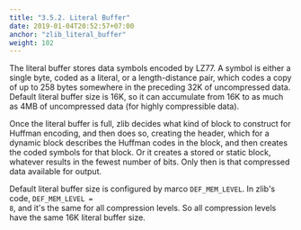 ```yaml
---
title: "3.5.2. Literal Buffer"
date: 2019-01-04T20:52:57+07:00
anchor: "zlib_literal_buffer"
weight: 102
---
```


The <bold>literal buffer</bold> stores data symbols encoded by LZ77. A symbol is either a single byte, coded as a literal, or a length-distance pair, which codes a copy of up to 258 bytes somewhere in the preceding 32K of uncompressed data. Default literal buffer size is 16K, so it can accumulate from 16K to as much as 4MB of uncompressed data (for highly compressible data). 

Once the <bold>literal buffer is full</bold>, zlib decides what kind of block to construct for Huffman encoding, and then does so, creating the header, which for a dynamic block describes the Huffman codes in the block, and then creates the coded symbols for that block. Or it creates a stored or static block, whatever results in the fewest number of bits. Only then is that compressed data available for output.

Default literal buffer size is configured by marco <code>DEF_MEM_LEVEL</code>. In zlib's code, <code>DEF_MEM_LEVEL = 8</code>, and it's the same for all compression levels. So all compression levels have the same 16K literal buffer size.
